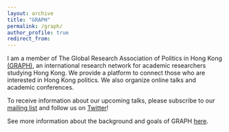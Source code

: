 ```yaml
---
layout: archive
title: "GRAPH"
permalink: /graph/
author_profile: true
redirect_from:
---
```


I am a member of The Global Research Association of Politics in Hong Kong [(GRAPH)](https://graph-hk.github.io/web/), an international research network for academic researchers studying Hong Kong. We provide a platform to connect those who are interested in Hong Kong politics. We also organize online talks and academic conferences.

To receive information about our upcoming talks, please subscribe to our [mailing list](https://forms.gle/L85raaDrjX3suitM9) and follow us on [Twitter](https://twitter.com/GRAPHhk)!

See more information about the background and goals of GRAPH [here](https://graph-hk.github.io/web/about/).
